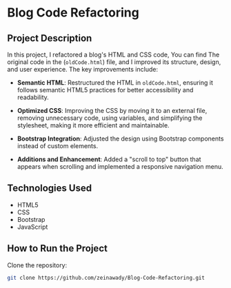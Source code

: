 # Blog Code Refactoring

## Project Description
In this project, I refactored a blog's HTML and CSS code, You can find The original code in the (`oldCode.html`) file, and I improved its structure, design, and user experience.
The key improvements include:

- **Semantic HTML**: Restructured the HTML in `oldCode.html`, ensuring it follows semantic HTML5 practices for better accessibility and readability.
  
- **Optimized CSS**: Improving the CSS by moving it to an external file, removing unnecessary code, using variables, and simplifying the stylesheet, making it more efficient and maintainable.
  
- **Bootstrap Integration**: Adjusted the design using Bootstrap components instead of custom elements.
  
- **Additions and Enhancement**: Added a "scroll to top" button that appears when scrolling and implemented a responsive navigation menu.

  
## Technologies Used
- HTML5
- CSS
- Bootstrap
- JavaScript

## How to Run the Project
 Clone the repository:
   ```bash
   git clone https://github.com/zeinawady/Blog-Code-Refactoring.git
  
